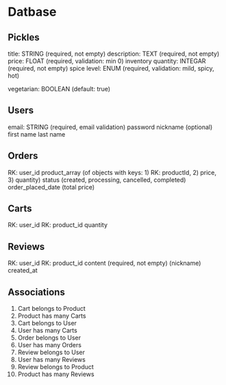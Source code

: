 # Datbase

## Pickles

title: STRING (required, not empty)
description: TEXT (required, not empty)
price: FLOAT (required, validation: min 0)
inventory quantity: INTEGAR (required, not empty)
spice level: ENUM (required, validation: mild, spicy, hot)

<!-- vegetables: ENUM (required, validation: ) -->

vegetarian: BOOLEAN (default: true)

## Users

email: STRING (required, email validation)
password
nickname (optional)
first name
last name

## Orders

RK: user_id
product_array (of objects with keys: 1) RK: productId, 2) price, 3) quantity)
status (created, processing, cancelled, completed)
order_placed_date
(total price)

## Carts

RK: user_id
RK: product_id
quantity

## Reviews

RK: user_id
RK: product_id
content (required, not empty)
(nickname)
created_at

## Associations

1.  Cart belongs to Product
2.  Product has many Carts
3.  Cart belongs to User
4.  User has many Carts
5.  Order belongs to User
6.  User has many Orders
7.  Review belongs to User
8.  User has many Reviews
9.  Review belongs to Product
10. Product has many Reviews
